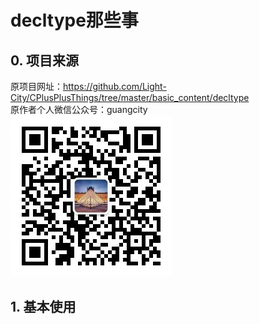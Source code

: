 # decltype那些事

## 0. 项目来源

原项目网址：<https://github.com/Light-City/CPlusPlusThings/tree/master/basic_content/decltype>  
原作者个人微信公众号：guangcity  
![guangcity](https://github.com/Vuean/CPlusPlusThings/blob/master/basic_content/8.%20vptr_vtable/img/wechat.jpg)

## 1. 基本使用
